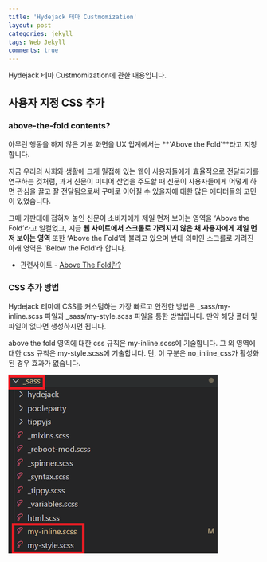 ```yaml
---
title: 'Hydejack 테마 Custmomization'
layout: post
categories: jekyll
tags: Web Jekyll
comments: true
---
```


Hydejack 테마 Custmomization에 관한 내용입니다.

## 사용자 지정 CSS 추가
### above-the-fold contents?
아무런 행동을 하지 않은 기본 화면을 UX 업계에서는 **‘Above the Fold’**라고 지칭합니다.

지금 우리의 사회와 생활에 크게 밀접해 있는 웹이 사용자들에게 효율적으로 전달되기를 연구하는 것처럼, 과거 신문이 미디어 산업을 주도할 때 신문이 사용자들에게 어떻게 하면 관심을 끌고 잘 전달됨으로써 구매로 이어질 수 있을지에 대한 많은 에디터들의 고민이 있었습니다.

그때 가판대에 접혀져 놓인 신문이 소비자에게 제일 먼저 보이는 영역을 ‘Above the Fold’라고 일컬었고, 지금 **웹 사이트에서 스크롤로 가려지지 않은 채 사용자에게 제일 먼저 보이는 영역** 또한 ‘Above the Fold’라 불리고 있으며 반대 의미인 스크롤로 가려진 아래 영역은 ‘Below the Fold’라 합니다.

- 관련사이트 - [Above The Fold란?](https://www.beusable.net/blog/?p=1724)   

### CSS 추가 방법
Hydejack 테마에 CSS를 커스텀하는 가장 빠르고 안전한 방법은 _sass/my-inline.scss 파일과 _sass/my-style.scss 파일을 통한 방법입니다. 만약 해당 폴더 및 파일이 없다면 생성하시면 됩니다.  

above the fold 영역에 대한 css 규칙은 my-inline.scss에 기술합니다. 그 외 영역에 대한 css 규칙은 my-style.scss에 기술합니다.
단, 이 구분은 no_inline_css가 활성화된 경우 효과가 없습니다.

![custom-css-file-path](/assets\img/custom-css-file-path.png)

<!--author-->